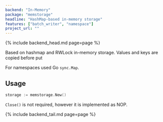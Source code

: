 ```yaml
---
backend: "In-Memory"
package: "memstorage"
headline: "HashMap-based in-memory storage"
features: ["batch_writer", "namespace"]
project_url: ""
---
```

{% include backend_head.md page=page %}

Based on hashmap and RWLock in-memory storage. Values and keys are copied before put

For namespaces used Go `sync.Map`.

## Usage

```go
storage := memstorage.New()
```

`Close()` is not required, however it is implemented as NOP.

{% include backend_tail.md page=page %}
